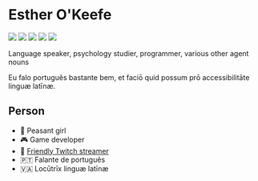 # Esther O'Keefe
![](https://img.shields.io/badge/🌈-LGBTQIA+-ffdae9)
![](https://img.shields.io/badge/👑-Nim-FFE220)
![](https://img.shields.io/badge/🔧-C%2B%2B-f34b7d)
![](https://img.shields.io/badge/🔺-OpenGL-5586A4)
![](https://img.shields.io/badge/🏺-Lingua%20Latīna-B57EDC)

Language speaker, psychology studier, programmer, various other agent nouns

Eu falo português bastante bem, et faciō quid possum prō accessibilitāte linguæ latīnæ.

## Person
 * 🌳 Peasant girl
 * 🎮 Game developer
 * 🎥 [Friendly Twitch streamer](https://twitch.tv/esthermations)
 * 🇵🇹 Falante de português
 * 🇻🇦 Locūtrīx linguæ latīnæ 
